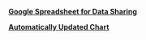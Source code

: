 <a href="https://docs.google.com/spreadsheets/d/1KG3CJahJsCtgyXLKU26bRygr2vhlHvi3d3yOIbdjibc/edit#gid=0" target="_blank"><b>Google Spreadsheet for Data Sharing</b></a>

<a href="https://nycplanning.github.io/td-Transportation-Data-Feed/Weekly" target="_blank"><b>Automatically Updated Chart</b></a>

